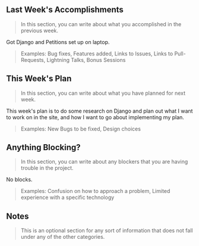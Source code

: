 ## Last Week's Accomplishments

> In this section, you can write about what you accomplished in the previous week.

Got Django and Petitions set up on laptop.

> Examples:
> Bug fixes, Features added, Links to Issues, Links to Pull-Requests, Lightning Talks, Bonus Sessions

## This Week's Plan

> In this section, you can write about what you have planned for next week.

This week's plan is to do some research on Django and plan out what I want to work on in the site, and how I want to go about implementing my plan.


> Examples: New Bugs to be fixed, Design choices

## Anything Blocking?

> In this section, you can write about any blockers that you are having trouble in the project.

No blocks.

> Examples: Confusion on how to approach a problem, Limited experience with a specific technology

## Notes

> This is an optional section for any sort of information that does not fall under any of the other categories.
